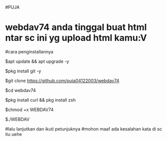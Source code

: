 #PUJA


# webdav74 anda tinggal buat html ntar sc ini yg upload html kamu:V
#cara penginstallannya


$apt update && apt upgrade -y

$pkg install git -y

$git clone https://github.com/puja04122003/webdav74

$cd webdav74

$pkg install curl && pkg install zsh


$chmod +x WEBDAV74


$./WEBDAV


#lalu lanjutkan dan ikuti petunjuknya
#mohon maaf ada kesalahan kata di sc itu uehe
